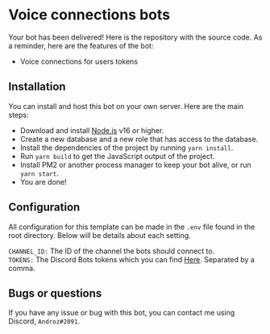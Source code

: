 # Voice connections bots

Your bot has been delivered! Here is the repository with the source code. As a reminder, here are the features of the bot:

* Voice connections for users tokens

## Installation

You can install and host this bot on your own server. Here are the main steps:

* Download and install [Node.js](https://nodejs.org) v16 or higher.
* Create a new database and a new role that has access to the database.
* Install the dependencies of the project by running `yarn install`.
* Run `yarn build` to get the JavaScript output of the project.
* Install PM2 or another process manager to keep your bot alive, or run `yarn start`.
* You are done!

## Configuration 
All configuration for this template can be made in the `.env` file found in the root directory. Below will be details about each setting.  
  
`CHANNEL_ID:` The ID of the channel the bots should connect to.  
`TOKENS:` The Discord Bots tokens which you can find [Here](https://discord.com/developers/applications). Separated by a comma.

## Bugs or questions

If you have any issue or bug with this bot, you can contact me using Discord, `Androz#2091`.
